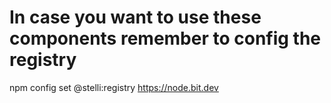# In case you want to use these components remember to config the registry
npm config set @stelli:registry https://node.bit.dev
